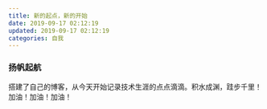 ```yaml
---
title: 新的起点，新的开始
date: 2019-09-17 02:12:19
updated: 2019-09-17 02:12:19
categories: 自我
---
```




### 扬帆起航

搭建了自己的博客，从今天开始记录技术生涯的点点滴滴。积水成渊，跬步千里！加油！加油！加油！


